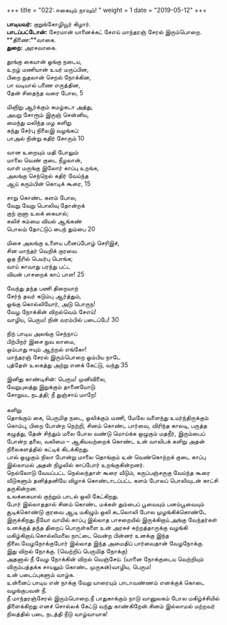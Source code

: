 ﻿+++
title = "022: ஈகையும் நாவும்!  "
weight = 1
date = "2019-05-12"
+++

**பாடியவர்:** குறுங்கோழியூர் கிழார்.  
**பாடப்பட்டோன்:** சேரமான் யானைக்கட் சேஎய் மாந்தரஞ் சேரல் இரும்பொறை.  
**திணை:**வாகை.  
**துறை:** அரசவாகை.  
  
தூங்கு கையான் ஓங்கு நடைய,  
உறழ் மணியான் உயர் மருப்பின,  
பிறை நுதலான் செறல் நோக்கின,  
பா வடியால் பணை எருத்தின,  
தேன் சிதைந்த வரை போல, 5  
  
மிஞிறு ஆர்க்கும் கமழ்கடா அத்து,  
அயறு சோரூம் இருஞ் சென்னிய,  
மைந்து மலிந்த மழ களிறு  
கந்து சேர்பு நிலைஇ வழங்கப்:  
பாஅல் நின்று கதிர் சோரும் 10  
  
வான உறையும் மதி போலும்  
மாலை வெண் குடை நீழலான்,  
வாள் மருங்கு இலோர் காப்பு உறங்க,  
அலங்கு செந்நெல் கதிர் வேய்ந்த  
ஆய் கரும்பின் கொடிக் கூரை, 15  
  
சாறு கொண்ட களம் போல,  
வேறு வேறு பொலிவு தோன்றக்  
குற் றானா உலக் கையால்;  
கலிச் சும்மை வியல் ஆங்கண்  
பொலம் தோட்டுப் பைந் தும்பை 20  
  
மிசை அலங்கு உளைய பனைப்போழ் செரிஇச்,  
சின மாந்தர் வெறிக் குரவை  
ஓத நீரில் பெயர்பு பொங்க;  
வாய் காவாது பரந்து பட்ட  
வியன் பாசறைக் காப் பாள! 25  
  
வேந்து தந்த பணி திறையாற்  
சேர்ந் தவர் கடும்பு ஆர்த்தும்,  
ஓங்கு கொல்லியோர், அடு பொருந!  
வேழ நோக்கின் விறல்வெம் சேஎய்!  
வாழிய, பெரும! நின் வரம்பில் படைப்பே! 30  
  
நிற் பாடிய அலங்கு செந்நாப்  
பிற்பிறர் இசை நுவ லாமை,  
ஒம்பாது ஈயும் ஆற்றல் எங்கோ!  
மாந்தரஞ் சேரல் இரும்பொறை ஓம்பிய நாடே  
புத்தேள் உலகத்து அற்று எனக் கேட்டு, வந்து 35  
  
இனிது காண்டிசின்: பெரும! முனிவிலை,  
வேறுபுலத்து இறுக்கும் தானையோடு  
சோறுயட நடத்தி; நீ துஞ்சாய் மாறே!  
   
களிறு  
தொங்கும் கை, பெருமித நடை, ஒலிக்கும் மணி, மேலே வளைந்து உயர்ந்திருக்கும் கொம்பு, பிறை போன்ற நெற்றி, சினம் கொண்ட பார்வை, விரிந்த காலடி, பருத்த கழுத்து, தேன் சிந்தும் மலை போல வண்டு மொய்க்க ஒழுகும் மதநீர், இரும்பைப் போன்ற தலை, வலிமை – ஆகியவற்றைக் கொண்ட உன் வாலிபக் களிறு அதன் நிலைகளத்தில் கட்டிக் கிடக்கிறது.  
பால் ஒழுகும் நிலா போன்று மாலை தொங்கும் உன் வெண்கொற்றக் குடை காப்பு இல்லாமல் அதன் நிழலில் காப்போர் உறங்குகின்றனர்.  
நெல்லோடு வேயப்பட்ட நெல்லந்தாள் கூரை வீடும், கருப்பஞ்சருகு வேய்ந்த கூரை வீடுகளும் தனித்தனியே விழாக் கொண்டாடப்பட்ட களம் போலப் பொலிவுடன் காட்சி தருகின்றன.  
உலக்கையால் குற்றும் பாடல் ஒலி கேட்கிறது.  
போர் இல்லாததால் சினம் கொண்ட மக்கள் தும்பைப் பூவையும் பனம்பூவையும் சூடிக்கொண்டு குரவை ஆடி மகிழும் ஒலி கடலொலி போல முழங்கிக்கொண்டே இருக்கிறது.நீயோ வாயில் காப்பு இல்லாத பாசறையில் இருக்கிறாய்.அங்கு வேந்தர்கள் உனக்குத் தந்த திறைப் பொருள்களை உன் அரசுச் சுற்றத்தாருக்கு வழங்கி மகிழ்கிறாய்.கொல்லிமலை நாட்டை வென்ற பின்னர் உனக்கு இந்த நிலை.வேழநோக்குபோர் இல்லாத இந்த அமைதிப் பார்வைதான் வேழநோக்கு.  
இது விறல் நோக்கு. (வெற்றிப் பெருமித நோக்கு)  
அதனால் நீ வேழ நோக்கின் விறல் வெஞ்சேய். (யானை நோக்குடைய வெற்றியும் விரும்பத்தக்க சாயலும் கொண்ட முருகன்)வாழிய, பெரும!  
உன் படைப்புகளும் வாழ்க.  
உன்னைப் பாடிய என் நாக்கு வேறு யாரையும் பாடாவண்ணம் எனக்குக் கொடை வழங்குபவன் நீ.  
நீ மாந்தரஞ்சேரல் இரும்பொறை.நீ பாதுகாக்கும் நாடு வானுலகம் போல மகிழ்ச்சியில் திளைக்கிறது எனச் சொல்லக் கேட்டு வந்து காண்கிறேன்.சினம் இல்லாமல் மற்றவர் நிலத்தில் படை நடத்தி நீடு வாழ்வாயாக!  
